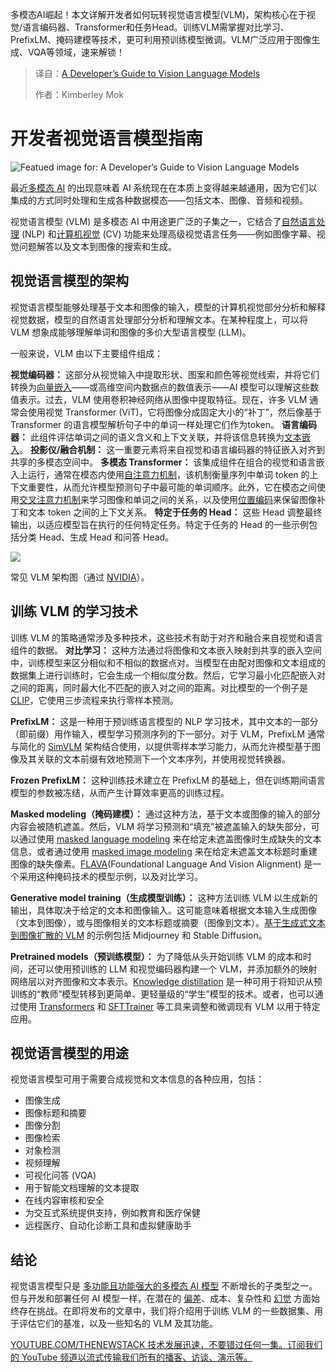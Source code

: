 
<!--
title: Vision Language Models (VLMs) 开发者指南

Large language models (LLMs) are capable of solving a variety of natural language tasks, but are limited in their ability to reason about the visual world. Vision language models (VLMs) combine the power of LLMs with visual encoders, allowing them to process and reason about images and videos.

大型语言模型（LLM）能够解决各种自然语言任务，但在对视觉世界进行推理的能力方面受到限制。视觉语言模型（VLM）结合了 LLM 的强大功能和视觉编码器，使它们能够处理和推理图像和视频。

This guide provides an overview of VLMs, including their architecture, capabilities, and applications. It also covers the challenges of working with VLMs and provides guidance on how to get started.

本指南概述了 VLM，包括它们的架构、功能和应用。它还涵盖了使用 VLM 的挑战，并提供了有关如何入门的指导。

What are Vision Language Models?

什么是视觉语言模型？

Vision language models (VLMs) are multimodal models that can process and reason about both images and text. They typically consist of two main components:

视觉语言模型（VLM）是多模态模型，可以处理和推理图像和文本。它们通常由两个主要组件组成：

*   **A visual encoder:** This component is responsible for encoding images into a set of visual features. This is often a convolutional neural network (CNN) or a vision transformer (ViT).
*   **A language model:** This component is responsible for processing and generating text. This is often a large language model (LLM) such as GPT-3 or PaLM.

*   **视觉编码器：** 此组件负责将图像编码为一组视觉特征。这通常是卷积神经网络（CNN）或视觉 Transformer（ViT）。
*   **语言模型：** 此组件负责处理和生成文本。这通常是大型语言模型（LLM），例如 GPT-3 或 PaLM。

VLMs work by first encoding an image into a set of visual features using the visual encoder. These features are then fed into the language model, which uses them to generate text. For example, a VLM could be used to generate a caption for an image, answer questions about an image, or even generate new images based on a text prompt.

VLM 的工作原理是首先使用视觉编码器将图像编码为一组视觉特征。然后将这些特征馈送到语言模型，该模型使用它们来生成文本。例如，VLM 可用于生成图像的标题、回答有关图像的问题，甚至根据文本提示生成新图像。

Capabilities of VLMs

VLM 的功能

VLMs have a wide range of capabilities, including:

VLM 具有广泛的功能，包括：

*   **Image captioning:** VLMs can be used to generate captions for images. This can be useful for a variety of applications, such as automatically tagging images in a database or creating descriptions for images on a website.
*   **Visual question answering:** VLMs can be used to answer questions about images. This can be useful for applications such as customer service or education.
*   **Image generation:** VLMs can be used to generate new images based on a text prompt. This can be useful for applications such as art generation or product design.
*   **Visual reasoning:** VLMs can be used to reason about the visual world. This can be useful for applications such as robotics or self-driving cars.
*   **Object Detection**: VLMs can be used to identify objects within an image, along with bounding boxes.

*   **图像字幕：** VLM 可用于生成图像的字幕。这对于各种应用非常有用，例如自动标记数据库中的图像或为网站上的图像创建描述。
*   **视觉问答：** VLM 可用于回答有关图像的问题。这对于客户服务或教育等应用非常有用。
*   **图像生成：** VLM 可用于根据文本提示生成新图像。这对于艺术生成或产品设计等应用非常有用。
*   **视觉推理：** VLM 可用于推理视觉世界。这对于机器人技术或自动驾驶汽车等应用非常有用。
*   **物体检测：** VLM 可用于识别图像中的物体以及边界框。

Applications of VLMs

VLM 的应用

VLMs are being used in a variety of applications, including:

VLM 正被用于各种应用，包括：

*   **E-commerce:** VLMs can be used to improve the customer experience by providing more information about products. For example, a VLM could be used to generate a description of a product based on an image of the product.
*   **Healthcare:** VLMs can be used to improve the accuracy of medical diagnoses. For example, a VLM could be used to analyze medical images and identify potential problems.
*   **Education:** VLMs can be used to create more engaging and interactive learning experiences. For example, a VLM could be used to create a virtual tour of a museum or historical site.
*   **Robotics:** VLMs can be used to improve the ability of robots to interact with the world. For example, a VLM could be used to help a robot identify objects in its environment and navigate to them.
*   **Search**: VLMs can be used to improve search results by allowing users to search for images using text queries.

*   **电子商务：** VLM 可用于通过提供有关产品的更多信息来改善客户体验。例如，VLM 可用于根据产品的图像生成产品的描述。
*   **医疗保健：** VLM 可用于提高医疗诊断的准确性。例如，VLM 可用于分析医学图像并识别潜在问题。
*   **教育：** VLM 可用于创建更具吸引力和互动性的学习体验。例如，VLM 可用于创建博物馆或历史遗址的虚拟导览。
*   **机器人技术：** VLM 可用于提高机器人与世界互动能力。例如，VLM 可用于帮助机器人识别其环境中的物体并导航到它们。
*   **搜索：** VLM 可用于通过允许用户使用文本查询搜索图像来改善搜索结果。

Challenges of Working with VLMs

使用 VLM 的挑战

While VLMs have a lot of potential, there are also a number of challenges associated with working with them. These challenges include:

虽然 VLM 具有很大的潜力，但使用它们也存在许多挑战。这些挑战包括：

*   **Data:** VLMs require large amounts of data to train. This data can be expensive and time-consuming to collect and label.
*   **Compute:** VLMs are computationally expensive to train and deploy. This can make them difficult to use for resource-constrained applications.
*   **Bias:** VLMs can be biased by the data they are trained on. This can lead to unfair or inaccurate results.
*   **Interpretability:** VLMs can be difficult to interpret. This can make it difficult to understand why they are making certain predictions.

*   **数据：** VLM 需要大量数据进行训练。收集和标记这些数据可能既昂贵又耗时。
*   **计算：** VLM 在训练和部署方面需要大量的计算资源。这使得它们难以用于资源受限的应用。
*   **偏差：** VLM 可能会受到它们训练数据的偏差影响。这可能导致不公平或不准确的结果。
*   **可解释性：** VLM 很难解释。这使得很难理解它们为什么做出某些预测。

Getting Started with VLMs

VLM 入门

If you are interested in getting started with VLMs, there are a few things you can do:

如果您有兴趣开始使用 VLM，您可以做以下几件事：

*   **Learn more about VLMs.** There are a number of resources available online, such as research papers, blog posts, and tutorials.
*   **Experiment with existing VLMs.** There are a number of pre-trained VLMs available online that you can use to experiment with.
*   **Build your own VLMs.** If you have the resources, you can build your own VLMs from scratch.

*   **了解更多关于 VLM 的信息。** 网上有很多资源，例如研究论文、博客文章和教程。
*   **尝试现有的 VLM。** 网上有很多预训练的 VLM，您可以使用它们进行实验。
*   **构建您自己的 VLM。** 如果您有资源，您可以从头开始构建您自己的 VLM。

Here are some resources to help you get started:

以下是一些可以帮助您入门的资源：

*   [Hugging Face Transformers library](https://huggingface.co/transformers/model_doc/vision-encoder-decoder.html)
*   [TensorFlow Models](https://www.tensorflow.org/tutorials/text/image_captioning)
*   [PyTorch Image Models](https://pytorch.org/vision/stable/models.html)

Observability

可观测性

As with any machine learning model, it is important to monitor VLMs in production to ensure that they are performing as expected. This includes tracking metrics such as accuracy, latency, and resource usage. It is also important to have a system in place for detecting and addressing any issues that may arise.

与任何机器学习模型一样，重要的是在生产中监控 VLM，以确保它们按预期运行。这包括跟踪准确性、延迟和资源使用情况等指标。同样重要的是建立一个系统来检测和解决可能出现的任何问题。

[Arize AI](https://arize.com/) is a machine learning observability platform that can be used to monitor VLMs in production. Arize provides a variety of features, such as:

[Arize AI](https://arize.com/) 是一个机器学习可观测性平台，可用于在生产中监控 VLM。Arize 提供了各种功能，例如：

*   **Real-time monitoring:** Arize can be used to monitor VLMs in real-time, providing you with up-to-date information on their performance.
*   **Alerting:** Arize can be configured to send alerts when certain metrics fall below a certain threshold.
*   **Debugging:** Arize provides tools for debugging VLMs, such as the ability to drill down into individual predictions and see the data that was used to make them.

*   **实时监控：** Arize 可用于实时监控 VLM，为您提供有关其性能的最新信息。
*   **警报：** 可以将 Arize 配置为在某些指标低于某个阈值时发送警报。
*   **调试：** Arize 提供了用于调试 VLM 的工具，例如深入研究单个预测并查看用于进行预测的数据的能力。

Conclusion

结论

Vision language models are a powerful new tool that can be used to solve a variety of problems. However, they are also complex and challenging to work with. By understanding the challenges and following the guidance in this guide, you can get started with VLMs and start building your own applications.

视觉语言模型是一种强大的新工具，可用于解决各种问题。但是，它们也很复杂且具有挑战性。通过了解这些挑战并遵循本指南中的指导，您可以开始使用 VLM 并开始构建您自己的应用程序。
cover: https://cdn.thenewstack.io/media/2025/05/f25ff361-pexels-ana-claudia-quevedo-estrada-922193-4529589b.jpg
summary: 多模态AI崛起！本文详解开发者如何玩转视觉语言模型(VLM)，架构核心在于视觉/语言编码器、Transformer和任务Head。训练VLM需掌握对比学习、PrefixLM、掩码建模等技术，更可利用预训练模型微调。VLM广泛应用于图像生成、VQA等领域，速来解锁！
-->

多模态AI崛起！本文详解开发者如何玩转视觉语言模型(VLM)，架构核心在于视觉/语言编码器、Transformer和任务Head。训练VLM需掌握对比学习、PrefixLM、掩码建模等技术，更可利用预训练模型微调。VLM广泛应用于图像生成、VQA等领域，速来解锁！

> 译自：[A Developer’s Guide to Vision Language Models](https://thenewstack.io/a-developers-guide-to-vision-language-models/)
> 
> 作者：Kimberley Mok



# 开发者视觉语言模型指南

![Featued image for: A Developer’s Guide to Vision Language Models](https://cdn.thenewstack.io/media/2025/05/f25ff361-pexels-ana-claudia-quevedo-estrada-922193-4529589b-1024x576.jpg)

最近[多模态 AI](https://thenewstack.io/top-7-tools-for-building-multimodal-ai-applications/) 的出现意味着 AI 系统现在在本质上变得越来越通用，因为它们以集成的方式同时处理和生成各种数据模态——包括文本、图像、音频和视频。

视觉语言模型 (VLM) 是多模态 AI 中用途更广泛的子集之一，它结合了[自然语言处理](https://thenewstack.io/get-started-with-text-classification/) (NLP) 和[计算机视觉](https://thenewstack.io/mastering-the-fundamentals-of-computer-vision-with-python/) (CV) 功能来处理高级视觉语言任务——例如图像字幕、视觉问题解答以及文本到图像的搜索和生成。

## 视觉语言模型的架构

视觉语言模型能够处理基于文本和图像的输入，模型的计算机视觉部分分析和解释视觉数据，模型的自然语言处理部分分析和理解文本。在某种程度上，可以将 VLM 想象成能够理解单词和图像的多价大型语言模型 (LLM)。

一般来说，VLM 由以下主要组件组成：

**视觉编码器：** 这部分从视觉输入中提取形状、图案和颜色等视觉线索，并将它们转换为[向量嵌入](https://thenewstack.io/vector-embeddings-explained-a-beginners-guide-to-powerful-ai/)——或高维空间内数据点的数值表示——AI 模型可以理解这些数值表示。过去，VLM 使用卷积神经网络从图像中提取特征。现在，许多 VLM 通常会使用视觉 Transformer (ViT)，它将图像分成固定大小的“补丁”，然后像基于 Transformer 的语言模型解析句子中的单词一样处理它们作为token。
**语言编码器：** 此组件评估单词之间的语义含义和上下文关联，并将该信息转换为[文本嵌入](https://thenewstack.io/beginners-guide-to-openai-text-embedding-models/)。
**投影仪/融合机制：** 这一重要元素将来自视觉和语言编码器的特征嵌入对齐到共享的多模态空间中。
**多模态 Transformer：** 该集成组件在组合的视觉和语言嵌入上运行，通常在模态内使用[自注意力机制](https://www.ibm.com/think/topics/self-attention)，该机制衡量序列中单词 token 的上下文重要性，从而允许模型预测句子中最可能的单词顺序。此外，它在模态之间使用[交叉注意力机制](https://www.geeksforgeeks.org/cross-attention-mechanism-in-transformers/)来学习图像和单词之间的关系，以及使用[位置编码](https://medium.com/thedeephub/positional-encoding-explained-a-deep-dive-into-transformer-pe-65cfe8cfe10b)来保留图像补丁和文本 token 之间的上下文关系。
**特定于任务的 Head：** 这些 Head 调整最终输出，以适应模型旨在执行的任何特定任务。特定于任务的 Head 的一些示例包括分类 Head、生成 Head 和问答 Head。

![](https://cdn.thenewstack.io/media/2025/05/b946a105-vlm-architecture-diagram-via-nvidia.jpg)

常见 VLM 架构图（通过 [NVIDIA](https://www.nvidia.com/en-us/glossary/vision-language-models/)）。

## 训练 VLM 的学习技术

训练 VLM 的策略通常涉及多种技术，这些技术有助于对齐和融合来自视觉和语言组件的数据。
**对比学习：** 这种方法通过将图像和文本嵌入映射到共享的嵌入空间中，训练模型来区分相似和不相似的数据点对。当模型在由配对图像和文本组成的数据集上进行训练时，它会生成一个相似度分数。然后，它学习最小化匹配嵌入对之间的距离，同时最大化不匹配的嵌入对之间的距离。对比模型的一个例子是 [CLIP](https://openai.com/index/clip/)，它使用三步流程来执行零样本预测。

**PrefixLM：** 这是一种用于预训练语言模型的 NLP 学习技术，其中文本的一部分（即前缀）用作输入，模型学习预测序列的下一部分。对于 VLM，PrefixLM 通常与简化的 [SimVLM](https://arxiv.org/pdf/2108.10904.pdf) 架构结合使用，以提供零样本学习能力，从而允许模型基于图像及其关联的文本前缀有效地预测下一个文本序列，并使用视觉转换器。

**Frozen PrefixLM：** 这种训练技术建立在 PrefixLM 的基础上，但在训练期间语言模型的参数被冻结，从而产生计算效率更高的训练过程。

**Masked modeling（掩码建模）：** 通过这种方法，基于文本或图像的输入的部分内容会被随机遮盖。然后，VLM 将学习预测和“填充”被遮盖输入的缺失部分，可以通过使用 [masked language modeling](https://www.ibm.com/think/topics/masked-language-model) 来在给定未遮盖图像时生成缺失的文本信息，或者通过使用 [masked image modeling](https://medium.com/@vyhao02/a-brief-history-of-masked-image-modeling-family-15ca1f21cc15) 来在给定未遮盖文本标题时重建图像的缺失像素。[FLAVA](https://flava-model.github.io/)(Foundational Language And Vision Alignment) 是一个采用这种掩码技术的模型示例，以及对比学习。

**Generative model training（生成模型训练）：** 这种方法训练 VLM 以生成新的输出，具体取决于给定的文本和图像输入。这可能意味着根据文本输入生成图像（文本到图像），或与图像相关的文本标题或摘要（图像到文本）。[基于生成式文本到图像扩散的 VLM](https://thenewstack.io/the-power-and-ethical-dilemma-of-ai-image-generation-models/) 的示例包括 Midjourney 和 Stable Diffusion。

**Pretrained models（预训练模型）：** 为了降低从头开始训练 VLM 的成本和时间，还可以使用预训练的 LLM 和视觉编码器构建一个 VLM，并添加额外的映射网络层以对齐图像和文本表示。[Knowledge distillation](https://www.v7labs.com/blog/knowledge-distillation-guide) 是一种可用于将知识从预训练的“教师”模型转移到更简单、更轻量级的“学生”模型的技术。或者，也可以通过使用 [Transformers](https://github.com/transformerlab/transformerlab-app) 和 [SFTTrainer](https://huggingface.co/docs/trl/en/sft_trainer) 等工具来调整和微调现有 VLM 以用于特定应用。

## 视觉语言模型的用途

视觉语言模型可用于需要合成视觉和文本信息的各种应用，包括：

- 图像生成
- 图像标题和摘要
- 图像分割
- 图像检索
- 对象检测
- 视频理解
- 可视化问答 (VQA)
- 用于智能文档理解的文本提取
- 在线内容审核和安全
- 为交互式系统提供支持，例如教育和医疗保健
- 远程医疗、自动化诊断工具和虚拟健康助手

## 结论

视觉语言模型只是 [多功能且功能强大的多模态 AI 模型](https://thenewstack.io/the-emergence-of-generalist-multimodal-ai-models/) 不断增长的子类型之一。但与开发和部署任何 AI 模型一样，在潜在的 [偏差](https://thenewstack.io/tools-for-addressing-fairness-and-bias-in-multimodal-ai/)、成本、复杂性和 [幻觉](https://thenewstack.io/how-to-reduce-the-hallucinations-from-large-language-models/) 方面始终存在挑战。在即将发布的文章中，我们将介绍用于训练 VLM 的一些数据集、用于评估它们的基准，以及一些知名的 VLM 及其功能。

[
YOUTUBE.COM/THENEWSTACK
技术发展迅速，不要错过任何一集。订阅我们的 YouTube
频道以流式传输我们所有的播客、访谈、演示等。
](https://youtube.com/thenewstack?sub_confirmation=1)